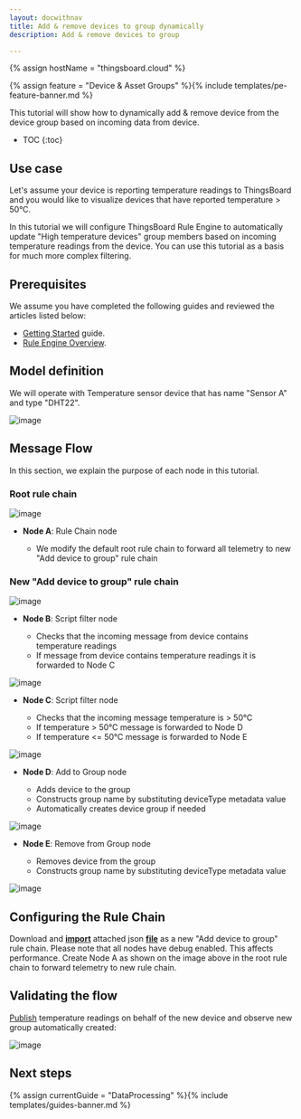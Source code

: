 ```yaml
---
layout: docwithnav
title: Add & remove devices to group dynamically
description: Add & remove devices to group

---
```

{% assign hostName = "thingsboard.cloud" %}

{% assign feature = "Device & Asset Groups" %}{% include templates/pe-feature-banner.md %}

This tutorial will show how to dynamically add & remove device from the device group based on incoming data from device. 

* TOC
{:toc}

## Use case

Let's assume your device is reporting temperature readings to ThingsBoard and you would like to visualize devices that have reported temperature > 50°C. 

In this tutorial we will configure ThingsBoard Rule Engine to automatically update "High temperature devices" group members based on incoming temperature readings from the device.
You can use this tutorial as a basis for much more complex filtering.

## Prerequisites 

We assume you have completed the following guides and reviewed the articles listed below:

  * [Getting Started](/thingsboard-learning/docs/getting-started-guides/helloworld/) guide.
  * [Rule Engine Overview](/thingsboard-learning/docs/user-guide/rule-engine-2-0/overview/).

## Model definition

We will operate with Temperature sensor device that has name "Sensor A" and type "DHT22".

![image](/images/user-guide/rule-engine-2-0/tutorials/groups/add-device.png)

## Message Flow

In this section, we explain the purpose of each node in this tutorial. 

### Root rule chain

![image](/images/user-guide/rule-engine-2-0/tutorials/groups/root-rule-chain.png)

  * **Node A**: Rule Chain node

    * We modify the default root rule chain to forward all telemetry to new "Add device to group" rule chain

### New "Add device to group" rule chain

![image](/images/user-guide/rule-engine-2-0/tutorials/groups/rule-chain.png)

  * **Node B**: Script filter node

    * Checks that the incoming message from device contains temperature readings
    * If message from device contains temperature readings it is forwarded to Node C

![image](/images/user-guide/rule-engine-2-0/tutorials/groups/has-temperature-node.png)

  * **Node C**: Script filter node

    * Checks that the incoming message temperature is > 50°C
    * If temperature > 50°C message is forwarded to Node D
    * If temperature <= 50°C message is forwarded to Node E

![image](/images/user-guide/rule-engine-2-0/tutorials/groups/high-temperature-node.png)

  * **Node D**: Add to Group node

    * Adds device to the group
    * Constructs group name by substituting deviceType metadata value
    * Automatically creates device group if needed

![image](/images/user-guide/rule-engine-2-0/tutorials/groups/add-group-node.png)

  * **Node E**: Remove from Group node

    * Removes device from the group
    * Constructs group name by substituting deviceType metadata value

![image](/images/user-guide/rule-engine-2-0/tutorials/groups/remove-group-node.png)


## Configuring the Rule Chain

Download and [**import**](/thingsboard-learning/docs/user-guide/ui/rule-chains/#rule-chains-importexport) attached json [**file**](/thingsboard-learning/docs/user-guide/rule-engine-2-0/pe/tutorials/add_device_to_group.json) as a new "Add device to group" rule chain. 
Please note that all nodes have debug enabled. This affects performance. Create Node A as shown on the image above in the root rule chain to forward telemetry to new rule chain.

## Validating the flow

[Publish](/thingsboard-learning/docs/getting-started-guides/helloworld/#pushing-data-from-the-device) temperature readings on behalf of the new device and observe new group automatically created: 

![image](/images/user-guide/rule-engine-2-0/tutorials/groups/results.png)   

## Next steps

{% assign currentGuide = "DataProcessing" %}{% include templates/guides-banner.md %}


 






